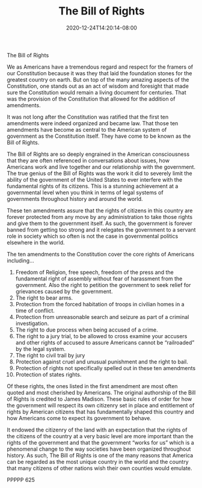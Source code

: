 ﻿---
title: "The Bill of Rights"
date: 2020-12-24T14:20:14-08:00
description: "TXT Tips for Web Success"
featured_image: "/images/TXT.jpg"
tags: ["TXT"]
---


The Bill of Rights

We as Americans have a tremendous regard and respect for the framers of our Constitution because it was they that laid the foundation stones for the greatest country on earth.  But on top of the many amazing aspects of the Constitution, one stands out as an act of wisdom and foresight that made sure the Constitution would remain a living document for centuries.  That was the provision of the Constitution that allowed for the addition of amendments.

It was not long after the Constitution was ratified that the first ten amendments were indeed organized and became law.  That those ten amendments have become as central to the American system of government as the Constitution itself.  They have come to be known as the Bill of Rights.

The Bill of Rights are so deeply engrained in the American consciousness that they are often referenced in conversations about issues, how Americans work and live together and our relationship with the government.  The true genius of the Bill of Rights was the work it did to severely limit the ability of the government of the United States to ever interfere with the fundamental rights of its citizens.  This is a stunning achievement at a governmental level when you think in terms of legal systems of governments throughout history and around the world.  

These ten amendments assure that the rights of citizens in this country are forever protected from any move by any administration to take those rights and give them to the government itself.  As such, the government is forever banned from getting too strong and it relegates the government to a servant role in society which so often is not the case in governmental politics elsewhere in the world.

The ten amendments to the Constitution cover the core rights of Americans including…

1.	Freedom of Religion, free speech, freedom of the press and the fundamental right of assembly without fear of harassment from the government.  Also the right to petition the government to seek relief for grievances caused by the government.
2.	The right to bear arms.
3.	Protection from the forced habitation of troops in civilian homes in a time of conflict.
4.	Protection from unreasonable search and seizure as part of a criminal investigation.
5.	The right to due process when being accused of a crime.
6.	The right to a jury trial, to be allowed to cross examine your accusers and other rights of accused to assure Americans cannot be “railroaded” by the legal system.
7.	The right to civil trail by jury
8.	Protection against cruel and unusual punishment and the right to bail.
9.	Protection of rights not specifically spelled out in these ten amendments
10.	Protection of states rights.

Of these rights, the ones listed in the first amendment are most often quoted and most cherished by Americans.  The original authorship of the Bill of Rights is credited to James Madison.  These basic rules of order for how the government will respect its own citizenry set in place and entitlement of rights by American citizens that has fundamentally shaped this country and how Americans come to expect its government to behave.  

It endowed the citizenry of the land with an expectation that the rights of the citizens of the country at a very basic level are more important than the rights of the government and that the government “works for us” which is a phenomenal change to the way societies have been organized throughout history.  As such, The Bill of Rights is one of the many reasons that America can be regarded as the most unique country in the world and the country that many citizens of other nations wish their own counties would emulate.

PPPPP 625




